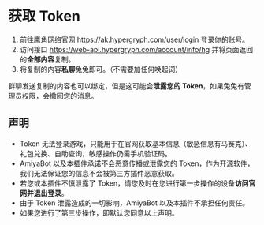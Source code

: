 # 获取 Token

1. 前往鹰角网络官网 https://ak.hypergryph.com/user/login 登录你的账号。
2. 访问接口 https://web-api.hypergryph.com/account/info/hg 并将页面返回的**全部内容**复制。
3. 将复制的内容**私聊**兔兔即可。（不需要加任何唤起词）

群聊发送复制的内容也可以绑定，但是这可能会**泄露您的 Token**，如果兔兔有管理员权限，会撤回您的消息。

## 声明

- Token 无法登录游戏，只能用于在官网获取基本信息（敏感信息有马赛克）、礼包兑换、自助查询，敏感操作仍需手机验证码。
- AmiyaBot 以及本插件承诺不会恶意传播或泄露您的 Token，作为开源软件，我们无法保证您的信息不会被第三方插件恶意获取。
- 若您或本插件不慎泄露了 Token，请您及时在您进行第一步操作的设备**访问官网并退出登录**。
- 由于 Token 泄露造成的一切影响，AmiyaBot 以及本插件不承担任何责任。
- 如果您进行了第三步操作，即默认您同意以上声明。
